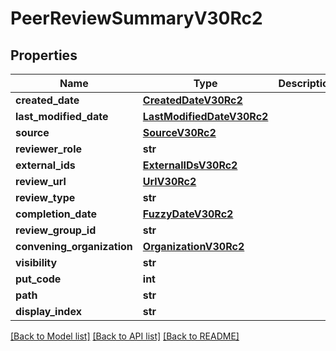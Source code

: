 # PeerReviewSummaryV30Rc2

## Properties
Name | Type | Description | Notes
------------ | ------------- | ------------- | -------------
**created_date** | [**CreatedDateV30Rc2**](CreatedDateV30Rc2.md) |  | [optional] 
**last_modified_date** | [**LastModifiedDateV30Rc2**](LastModifiedDateV30Rc2.md) |  | [optional] 
**source** | [**SourceV30Rc2**](SourceV30Rc2.md) |  | [optional] 
**reviewer_role** | **str** |  | [optional] 
**external_ids** | [**ExternalIDsV30Rc2**](ExternalIDsV30Rc2.md) |  | [optional] 
**review_url** | [**UrlV30Rc2**](UrlV30Rc2.md) |  | [optional] 
**review_type** | **str** |  | [optional] 
**completion_date** | [**FuzzyDateV30Rc2**](FuzzyDateV30Rc2.md) |  | [optional] 
**review_group_id** | **str** |  | 
**convening_organization** | [**OrganizationV30Rc2**](OrganizationV30Rc2.md) |  | 
**visibility** | **str** |  | [optional] 
**put_code** | **int** |  | [optional] 
**path** | **str** |  | [optional] 
**display_index** | **str** |  | [optional] 

[[Back to Model list]](../README.md#documentation-for-models) [[Back to API list]](../README.md#documentation-for-api-endpoints) [[Back to README]](../README.md)

